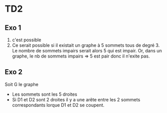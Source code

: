 # TD2

## Exo 1
1) c'est possible
2) Ce serait possible si il existait un graphe à 5 sommets tous de degré 3. Le nombre de sommets impairs serait alors 5 qui est impair. Or, dans un graphe, le nb de sommets impairs => 5 est pair donc il n'exite pas.


## Exo 2
Soit G le graphe
- Les sommets sont les 5 droites
- Si D1 et D2 sont 2 droites il y a une arête entre les 2 sommets correspondants lorque D1 et D2 se coupent.